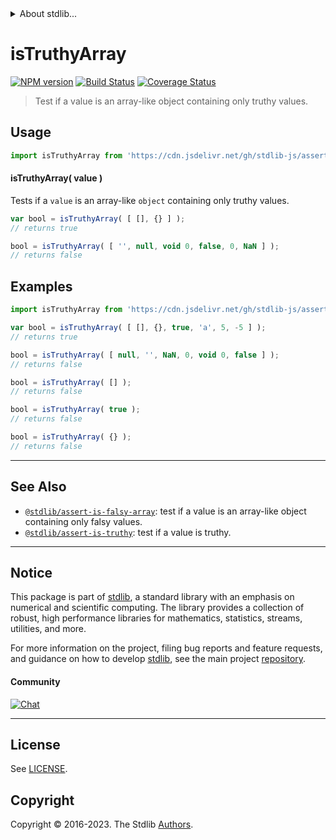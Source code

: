 <!--

@license Apache-2.0

Copyright (c) 2018 The Stdlib Authors.

Licensed under the Apache License, Version 2.0 (the "License");
you may not use this file except in compliance with the License.
You may obtain a copy of the License at

   http://www.apache.org/licenses/LICENSE-2.0

Unless required by applicable law or agreed to in writing, software
distributed under the License is distributed on an "AS IS" BASIS,
WITHOUT WARRANTIES OR CONDITIONS OF ANY KIND, either express or implied.
See the License for the specific language governing permissions and
limitations under the License.

-->


<details>
  <summary>
    About stdlib...
  </summary>
  <p>We believe in a future in which the web is a preferred environment for numerical computation. To help realize this future, we've built stdlib. stdlib is a standard library, with an emphasis on numerical and scientific computation, written in JavaScript (and C) for execution in browsers and in Node.js.</p>
  <p>The library is fully decomposable, being architected in such a way that you can swap out and mix and match APIs and functionality to cater to your exact preferences and use cases.</p>
  <p>When you use stdlib, you can be absolutely certain that you are using the most thorough, rigorous, well-written, studied, documented, tested, measured, and high-quality code out there.</p>
  <p>To join us in bringing numerical computing to the web, get started by checking us out on <a href="https://github.com/stdlib-js/stdlib">GitHub</a>, and please consider <a href="https://opencollective.com/stdlib">financially supporting stdlib</a>. We greatly appreciate your continued support!</p>
</details>

# isTruthyArray

[![NPM version][npm-image]][npm-url] [![Build Status][test-image]][test-url] [![Coverage Status][coverage-image]][coverage-url] <!-- [![dependencies][dependencies-image]][dependencies-url] -->

> Test if a value is an array-like object containing only truthy values.



<section class="usage">

## Usage

```javascript
import isTruthyArray from 'https://cdn.jsdelivr.net/gh/stdlib-js/assert-is-truthy-array@deno/mod.js';
```

#### isTruthyArray( value )

Tests if a `value` is an array-like `object` containing only truthy values.

```javascript
var bool = isTruthyArray( [ [], {} ] );
// returns true

bool = isTruthyArray( [ '', null, void 0, false, 0, NaN ] );
// returns false
```

</section>

<!-- /.usage -->

<section class="examples">

## Examples

<!-- eslint no-undef: "error" -->

```javascript
import isTruthyArray from 'https://cdn.jsdelivr.net/gh/stdlib-js/assert-is-truthy-array@deno/mod.js';

var bool = isTruthyArray( [ [], {}, true, 'a', 5, -5 ] );
// returns true

bool = isTruthyArray( [ null, '', NaN, 0, void 0, false ] );
// returns false

bool = isTruthyArray( [] );
// returns false

bool = isTruthyArray( true );
// returns false

bool = isTruthyArray( {} );
// returns false
```

</section>

<!-- /.examples -->

<!-- Section for related `stdlib` packages. Do not manually edit this section, as it is automatically populated. -->

<section class="related">

* * *

## See Also

-   <span class="package-name">[`@stdlib/assert-is-falsy-array`][@stdlib/assert/is-falsy-array]</span><span class="delimiter">: </span><span class="description">test if a value is an array-like object containing only falsy values.</span>
-   <span class="package-name">[`@stdlib/assert-is-truthy`][@stdlib/assert/is-truthy]</span><span class="delimiter">: </span><span class="description">test if a value is truthy.</span>

</section>

<!-- /.related -->

<!-- Section for all links. Make sure to keep an empty line after the `section` element and another before the `/section` close. -->


<section class="main-repo" >

* * *

## Notice

This package is part of [stdlib][stdlib], a standard library with an emphasis on numerical and scientific computing. The library provides a collection of robust, high performance libraries for mathematics, statistics, streams, utilities, and more.

For more information on the project, filing bug reports and feature requests, and guidance on how to develop [stdlib][stdlib], see the main project [repository][stdlib].

#### Community

[![Chat][chat-image]][chat-url]

---

## License

See [LICENSE][stdlib-license].


## Copyright

Copyright &copy; 2016-2023. The Stdlib [Authors][stdlib-authors].

</section>

<!-- /.stdlib -->

<!-- Section for all links. Make sure to keep an empty line after the `section` element and another before the `/section` close. -->

<section class="links">

[npm-image]: http://img.shields.io/npm/v/@stdlib/assert-is-truthy-array.svg
[npm-url]: https://npmjs.org/package/@stdlib/assert-is-truthy-array

[test-image]: https://github.com/stdlib-js/assert-is-truthy-array/actions/workflows/test.yml/badge.svg?branch=main
[test-url]: https://github.com/stdlib-js/assert-is-truthy-array/actions/workflows/test.yml?query=branch:main

[coverage-image]: https://img.shields.io/codecov/c/github/stdlib-js/assert-is-truthy-array/main.svg
[coverage-url]: https://codecov.io/github/stdlib-js/assert-is-truthy-array?branch=main

<!--

[dependencies-image]: https://img.shields.io/david/stdlib-js/assert-is-truthy-array.svg
[dependencies-url]: https://david-dm.org/stdlib-js/assert-is-truthy-array/main

-->

[chat-image]: https://img.shields.io/gitter/room/stdlib-js/stdlib.svg
[chat-url]: https://app.gitter.im/#/room/#stdlib-js_stdlib:gitter.im

[stdlib]: https://github.com/stdlib-js/stdlib

[stdlib-authors]: https://github.com/stdlib-js/stdlib/graphs/contributors

[umd]: https://github.com/umdjs/umd
[es-module]: https://developer.mozilla.org/en-US/docs/Web/JavaScript/Guide/Modules

[deno-url]: https://github.com/stdlib-js/assert-is-truthy-array/tree/deno
[umd-url]: https://github.com/stdlib-js/assert-is-truthy-array/tree/umd
[esm-url]: https://github.com/stdlib-js/assert-is-truthy-array/tree/esm
[branches-url]: https://github.com/stdlib-js/assert-is-truthy-array/blob/main/branches.md

[stdlib-license]: https://raw.githubusercontent.com/stdlib-js/assert-is-truthy-array/main/LICENSE

<!-- <related-links> -->

[@stdlib/assert/is-falsy-array]: https://github.com/stdlib-js/assert-is-falsy-array/tree/deno

[@stdlib/assert/is-truthy]: https://github.com/stdlib-js/assert-is-truthy/tree/deno

<!-- </related-links> -->

</section>

<!-- /.links -->
